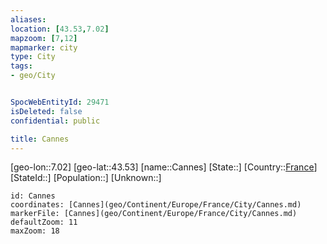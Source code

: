 ```yaml
---
aliases: 
location: [43.53,7.02]
mapzoom: [7,12] 
mapmarker: city 
type: City
tags:
- geo/City


SpocWebEntityId: 29471
isDeleted: false
confidential: public

title: Cannes
---
```

[geo-lon::7.02]
[geo-lat::43.53]
[name::Cannes]
[State::]
[Country::[France](geo/Continent/Europe/France.md)]
[StateId::]
[Population::]
[Unknown::]


```leaflet
id: Cannes
coordinates: [Cannes](geo/Continent/Europe/France/City/Cannes.md)
markerFile: [Cannes](geo/Continent/Europe/France/City/Cannes.md)
defaultZoom: 11 
maxZoom: 18
```



